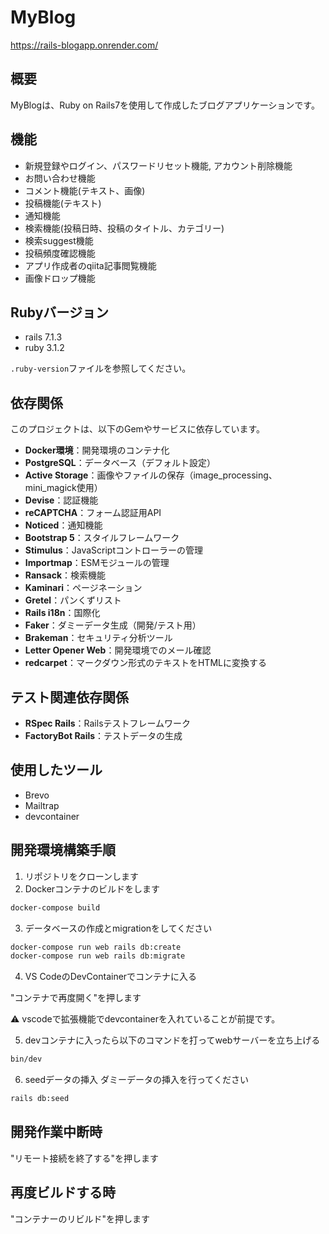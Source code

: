# MyBlog
https://rails-blogapp.onrender.com/
## 概要
MyBlogは、Ruby on Rails7を使用して作成したブログアプリケーションです。

## 機能
- 新規登録やログイン、パスワードリセット機能, アカウント削除機能
- お問い合わせ機能
- コメント機能(テキスト、画像)
- 投稿機能(テキスト)
- 通知機能
- 検索機能(投稿日時、投稿のタイトル、カテゴリー)
- 検索suggest機能
- 投稿頻度確認機能
- アプリ作成者のqiita記事閲覧機能
- 画像ドロップ機能

## Rubyバージョン
- rails 7.1.3
- ruby 3.1.2

`.ruby-version`ファイルを参照してください。

## 依存関係

このプロジェクトは、以下のGemやサービスに依存しています。

- **Docker環境**：開発環境のコンテナ化
- **PostgreSQL**：データベース（デフォルト設定）
- **Active Storage**：画像やファイルの保存（image_processing、mini_magick使用）
- **Devise**：認証機能
- **reCAPTCHA**：フォーム認証用API
- **Noticed**：通知機能
- **Bootstrap 5**：スタイルフレームワーク
- **Stimulus**：JavaScriptコントローラーの管理
- **Importmap**：ESMモジュールの管理
- **Ransack**：検索機能
- **Kaminari**：ページネーション
- **Gretel**：パンくずリスト
- **Rails i18n**：国際化
- **Faker**：ダミーデータ生成（開発/テスト用）
- **Brakeman**：セキュリティ分析ツール
- **Letter Opener Web**：開発環境でのメール確認
- **redcarpet**：マークダウン形式のテキストをHTMLに変換する

## テスト関連依存関係

- **RSpec Rails**：Railsテストフレームワーク
- **FactoryBot Rails**：テストデータの生成
<!-- - **Shoulda Matchers**：簡易的なバリデーションおよび関連付けのテスト -->


## 使用したツール
- Brevo
- Mailtrap
- devcontainer


## 開発環境構築手順
1. リポジトリをクローンします
2. Dockerコンテナのビルドをします
```sh
docker-compose build
```
3. データベースの作成とmigrationをしてください

```sh
docker-compose run web rails db:create
docker-compose run web rails db:migrate
```


4. VS CodeのDevContainerでコンテナに入る

 "コンテナで再度開く"を押します

⚠️ vscodeで拡張機能でdevcontainerを入れていることが前提です。

5. devコンテナに入ったら以下のコマンドを打ってwebサーバーを立ち上げる

```sh
bin/dev

```
6. seedデータの挿入 ダミーデータの挿入を行ってください

```sh
rails db:seed
```

## 開発作業中断時

"リモート接続を終了する"を押します

## 再度ビルドする時
"コンテナーのリビルド"を押します


